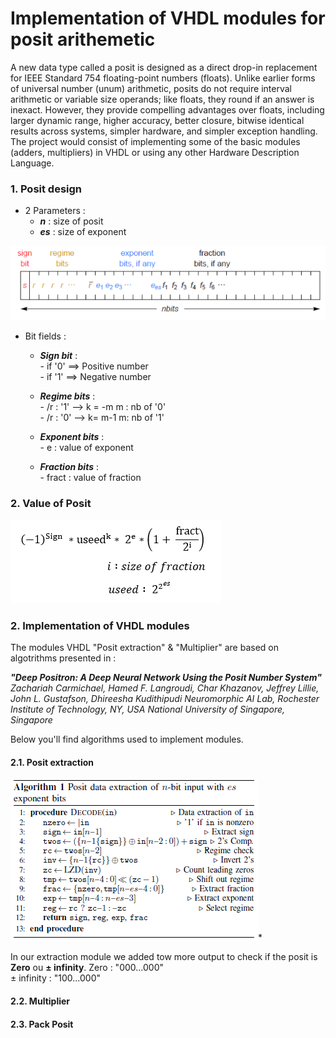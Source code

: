 Implementation of VHDL modules for posit arithemetic 
====================================================


A new data type called a posit is designed as a direct drop-in replacement for IEEE Standard 754 floating-point numbers (floats). Unlike earlier forms of universal number (unum) arithmetic, posits do not require interval arithmetic or variable size operands; like floats, they round if an answer is inexact. However, they provide compelling advantages over floats, including larger dynamic range, higher accuracy, better closure, bitwise identical results across systems, simpler hardware, and simpler exception handling. The project would consist of implementing some of the basic modules (adders, multipliers) in VHDL or using any other Hardware Description Language. 



### 1. Posit design #

* 2 Parameters :    
  -   _**n**_ : size of posit    
  -   _**es**_ : size of exponent


![](src/Design_posit.PNG)

* Bit fields :
    
    -   _**Sign bit**_ :  
      -  	if '0' ==> Positive number   
      -  	if '1' ==> Negative number
      
    -   _**Regime bits**_ :  
      -  	/r : '1'   -->   k = -m      m : nb of '0'   
      -  	/r : '0'   -->   k= m-1      m: nb of '1'
	   
    -   _**Exponent bits**_ :  
      -  	e  : value of exponent 
	    
    -   _**Fraction bits**_ :  
      -  	fract  : value of fraction
      
### 2. Value of Posit #

![](src/compute_posit_value.PNG)

### 2. Implementation of VHDL modules  #

The modules VHDL "Posit extraction" & "Multiplier" are based on algotrithms presented in : 

_**"Deep Positron: A Deep Neural Network Using the Posit Number System"**_
_Zachariah Carmichael, Hamed F. Langroudi, Char Khazanov, Jeffrey Lillie,
John L. Gustafson, Dhireesha Kudithipudi
Neuromorphic AI Lab, Rochester Institute of Technology, NY, USA
National University of Singapore, Singapore_

Below you'll find algorithms used to implement modules.

#### 2.1. Posit extraction 

![](src/algo_extraction.PNG)*

In our extraction module we added tow more output to check if the posit is __Zero__ ou __± infinity__.
Zero : "000...000"   
± infinity : "100...000"
#### 2.2. Multiplier  

#### 2.3. Pack Posit



				

  
